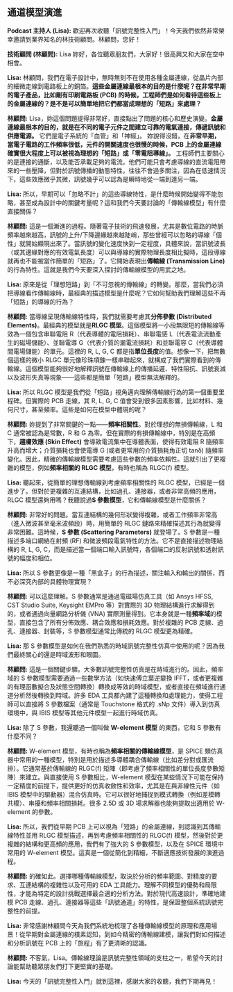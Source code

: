 通道模型演進
---

**Podcast 主持人 (Lisa):** 歡迎再次收聽「訊號完整性入門」！今天我們依然非常榮幸邀請到業界知名的林技術顧問。林顧問，您好！

**技術顧問 (林顧問):** Lisa 妳好，各位聽眾朋友們，大家好！很高興又和大家在空中相會。

**Lisa:** 林顧問，我們在電子設計中，無時無刻不在使用各種金屬連線，從晶片內部的細微走線到電路板上的銅箔。**這些金屬連線最根本的目的是什麼呢？在非常早期的電子產品，比如剛有印刷電路板 (PCB) 的時候，工程師們是如何看待這些板上的金屬連線的？是不是可以簡單地把它們都當成理想的「短路」來處理？**

**林顧問:** Lisa，妳這個問題提得非常好，直接點出了問題的核心和歷史演變。**金屬連線最根本的目的，就是在不同的電子元件之間建立可靠的電氣連接，傳遞訊號和供應電源。** 它們是電子系統的「血管」和「神經」。
    妳說得沒錯，在**非常早期，當電子電路的工作頻率很低，元件的開關速度也很慢的時候，PCB 上的金屬連線確實很大程度上可以被視為理想的「短路」或「零電阻導線」。** 工程師們主要關心的是連接的通斷，以及能否承載足夠的電流。他們可能只會考慮導線的直流電阻帶來的一些壓降，但對於訊號傳播的動態特性，往往不會過多關注，因為在低速情況下，這些效應微乎其微，訊號幾乎可以認為是瞬時地從一端到達另一端。

**Lisa:** 所以，早期可以「忽略不計」的這些導線特性，是什麼時候開始變得不能忽略，甚至成為設計中的關鍵考量呢？這和我們今天要討論的「傳輸線模型」有什麼直接關係？

**林顧問:** 這是一個漸進的過程。隨著電子技術的飛速發展，尤其是數位電路的時脈頻率越來越高，訊號的上升/下降邊緣越來越陡峭，那些曾經可以忽略的導線「個性」就開始顯現出來了。當訊號的變化速度快到一定程度，具體來說，當訊號波長（或其邊緣對應的有效電氣長度）可以與導線的實際物理長度相比擬時，這段導線就再也不能被當作簡單的「短路」了。它開始表現出**傳輸線 (Transmission Line)** 的行為特性。這就是我們今天要深入探討的傳輸線模型的用武之地。

**Lisa:** 原來是從「理想短路」到「不可忽視的傳輸線」的轉變。那麼，當我們必須把導線看作傳輸線時，最經典的描述模型是什麼呢？它如何幫助我們理解這些不再「短路」的導線的行為？

**林顧問:** 當導線呈現傳輸線特性時，我們就需要考慮其**分佈參數 (Distributed Elements)**。最經典的模型就是**RLGC 模型**。這個模型將一小段無限短的傳輸線等效為一個包含串聯電阻 R（代表導體的電阻損耗）、串聯電感 L（代表電流流動產生的磁場儲能）、並聯電導 G（代表介質的漏電流損耗）和並聯電容 C（代表導體間電場儲能）的單元。這裡的 R, L, G, C 都是指**單位長度**的值。想像一下，把無數個這樣的微小 RLGC 單元像珍珠項鍊一樣串聯起來，就構成了我們實際看到的傳輸線。這個模型能夠很好地解釋訊號在傳輸線上的傳播延遲、特性阻抗、訊號衰減以及波形失真等現象——這些都是簡單「短路」模型無法解釋的。

**Lisa:** 所以 RLGC 模型是我們從「短路」視角邁向理解傳輸線行為的第一個重要里程碑。但實際的 PCB 走線，其 R, L, G, C 值會受到很多因素影響，比如材料、幾何尺寸，甚至頻率。這些是如何在模型中體現的呢？

**林顧問:** 妳提到了非常關鍵的一點——**頻率相關性**。對於理想的無損傳輸線，L 和 C 通常被認為是常數，R 和 G 為零。但在實際的有損傳輸線中，特別是在高頻下，**趨膚效應 (Skin Effect)** 會導致電流集中在導體表面，使得有效電阻 R 隨頻率升高而增大；介質損耗也會使電導 G (或者更常用的介質損耗角正切 tanδ) 隨頻率變化。因此，精確的傳輸線模型需要考慮這些參數的頻率依賴性。這就引出了更複雜的模型，例如**頻率相關的 RLGC 模型**，有時也稱為 RLGC(f) 模型。

**Lisa:** 聽起來，從簡單的理想傳輸線到考慮頻率相關性的 RLGC 模型，已經是一個進步了。但對於更複雜的互連結構，比如過孔、連接器，或者非常高頻的應用，RLGC 模型還夠用嗎？我聽說過**S 參數模型**，它和傳輸線模型是什麼關係？

**林顧問:** 非常好的問題。當互連結構的幾何形狀變得複雜，或者工作頻率非常高（進入微波甚至毫米波頻段）時，用簡單的 RLGC 鏈路來精確描述其行為就變得非常困難。這時候，**S 參數 (Scattering Parameters)** 就登場了。S 參數是一種描述多端口網絡在射頻 (RF) 和微波頻段電氣特性的方法。它不是直接描述物理結構的 R, L, G, C，而是描述當一個端口輸入訊號時，各個端口的反射訊號和透射訊號的幅度和相位。

**Lisa:** 所以 S 參數更像是一種「黑盒子」的行為描述，關注輸入和輸出的關係，而不必深究內部的具體物理實現？

**林顧問:** 可以這麼理解。S 參數通常是通過電磁場仿真工具（如 Ansys HFSS, CST Studio Suite, Keysight EMPro 等）對實際的 3D 物理結構進行求解得到的，或者通過向量網路分析儀 (VNA) 實際測量得到。它本身就是一種**頻率域**的模型，直接包含了所有分佈效應、耦合效應和損耗效應。對於複雜的 PCB 走線、過孔、連接器、封裝等，S 參數模型通常比傳統的 RLGC 模型更為精確。

**Lisa:** 那 S 參數模型是如何在我們熟悉的時域訊號完整性仿真中使用的呢？因為我們最終關心的還是時域波形和眼圖。

**林顧問:** 這是一個關鍵步驟。大多數訊號完整性仿真是在時域進行的。因此，頻率域的 S 參數模型需要通過一些數學方法（如快速傅立葉逆變換 IFFT，或者更複雜的有理函數擬合及狀態空間轉換）轉換成等效的時域模型，或者直接在頻域進行通道分析然後轉換到時域。許多 EDA 工具都內建了這種轉換和處理能力，使得工程師可以直接將 S 參數檔案（通常是 Touchstone 格式的 .sNp 文件）導入到仿真環境中，與 IBIS 模型等其他元件模型一起進行時域仿真。

**Lisa:** 除了 S 參數，我還聽過一個叫做 **W-element 模型** 的東西，它和 S 參數有什麼不同？

**林顧問:** W-element 模型，有時也稱為**頻率相關的傳輸線模型**，是 SPICE 類仿真器中常用的一種模型，特別是用於描述多導體耦合傳輸線（比如差分對或匯流排）。它通常基於傳輸線的 RLGC(f) 矩陣（即考慮了頻率相關性的單位長度參數矩陣）來建立。與直接使用 S 參數相比，W-element 模型在某些情況下可能在保持一定精度的前提下，提供更好的仿真收斂性和效率，尤其是在與非線性元件（如 IBIS 模型中的驅動器）混合仿真時。它可以很好地捕捉到模式轉換（例如差模轉共模）、串擾和頻率相關損耗。很多 2.5D 或 3D 場求解器也能夠提取出適用於 W-element 的參數。

**Lisa:** 所以，我們從早期 PCB 上可以視為「短路」的金屬連線，到認識到其傳輸線特性並用 RLGC 模型描述，再到考慮頻率相關性的 RLGC(f) 模型，然後對於更複雜的結構和更高頻的應用，我們有了強大的 S 參數模型，以及在 SPICE 環境中常用的 W-element 模型。這真是一個從簡化到精細，不斷適應技術發展的演進過程。

**林顧問:** 的確如此。選擇哪種傳輸線模型，取決於分析的頻率範圍、對精度的要求、互連結構的複雜性以及可用的 EDA 工具能力。理解不同模型的優勢和局限性，才能為特定的設計挑戰選擇最合適的分析方法。對於現代高速設計，準確地建模 PCB 走線、過孔、連接器等這些「訊號通道」的特性，是保證整個系統訊號完整性的前提。

**Lisa:** 非常感謝林顧問今天為我們系統地梳理了各種傳輸線模型的原理和應用場景！從早期對金屬連線的樸素認知，到如今精密的傳輸線建模，讓我們對如何描述和分析訊號在 PCB 上的「旅程」有了更清晰的認識。

**林顧問:** 不客氣，Lisa。傳輸線理論是訊號完整性領域的支柱之一，希望今天的討論能幫助聽眾朋友們打下更堅實的基礎。

**Lisa:** 今天的「訊號完整性入門」就到這裡，感謝大家的收聽，我們下期再見！

